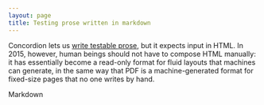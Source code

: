 ```yaml
---
layout: page
title: Testing prose written in markdown
---
```


Concordion lets us [write testable prose](../intro), but it expects input in HTML.  In 2015, however, human beings should not have to compose HTML manually:  it has essentially become a read-only format for fluid layouts that machines can generate, in the same way that PDF is a machine-generated format for fixed-size pages that no one writes by hand.

Markdown 